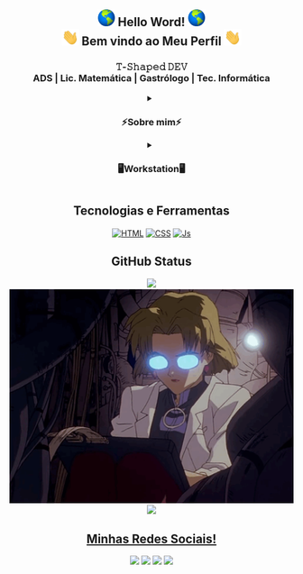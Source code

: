 <div align="center" class="titulo">
    <h2 align="center">
        <img src="https://github.com/Samuraiflamesf/samuraiflamesf/blob/main/_gif/globe.gif?raw=true" width="30px"> 
        Hello Word! 
        <img src="https://github.com/Samuraiflamesf/samuraiflamesf/blob/main/_gif/globe.gif?raw=true" width="30px">
        <br>
        <img src="https://github.com/Samuraiflamesf/samuraiflamesf/blob/main/_gif/Hi.gif?raw=true" width="30px"> 
        Bem vindo ao Meu Perfil 
        <img src="https://github.com/Samuraiflamesf/samuraiflamesf/blob/main/_gif/Hi.gif?raw=true" width="30px">
        <br>
    </h2>
</div>
<div align="center" class="descri">
    <h3 align="center">
        𝚃-𝚂𝚑𝚊𝚙𝚎𝚍 𝙳𝙴𝚅<br/>
        ADS | Lic. Matemática | Gastrólogo | Tec. Informática
    </h3>
    <div class="details">
        <details align="center">
            <summary align="center"><h3 align="center">⚡Sobre mim⚡
            </h3></summary>
            <p align="center">Reconheço-me como entusiasta em novas tecnologias do mercado, com aprendizado adquirido dia após dia.
            Sou constante e gosto de estar sempre em movimento, estagnar é de longe um objetivo profissional ou pessoal, amo aprender,
            amo entender, gosto de sentir evoluindo independente do ritmo. Sou focado, determinado, sei o que quero e onde quero chegar,
            toda a minha trajetória profissional embora em área diferente da programação me ajudou a forjar quem eu sou, entender que conh
            ecimento é vasto e tenho muito a aprender, onde a melhor maneira de avançar é dando o meu melhor.  
            Atualmente curso ADS na, em paralelo Licenciatura em Matematica no IFBA. Possuo nível superior em Gastronomia pela UNIFACS e 
            curso técnico em Informatica pela CEEP ISAIAS ALVES. Possuo experiência profissional na área de informática, busca recolocação 
            no mercado de trabalho, onde busco atuar na área de desenvolvimento de sistemas. Em constante atualização com cursos na área de 
            programação(Rocketseat e B7Web), acredito que meu trabalho trara benefícios aos negociosos da empresa.</p>
        </details>
        <details align="center">
            <summary align="center"><h3 align="center">🖥️Workstation🖥️
            </h3></summary>    
        <ul>
            <b>SO:</b> Dual Boot(Windows 10 & Ubuntu)</br>
            <b>Code Editor:</b> VSCode.</br>
            <b>CPU:</b> E5-2640v3</br>
            <b>RAM:</b> 32Gb DDR4</br>
            <b>GPU:</b> RX 560</br>
        </ul>       
        </details>
    </div>

</div>
<div align="center" class="lings">
    <h2 align="center">
    Tecnologias e Ferramentas
    </h2> 
    <a target="_blank" rel="noopener noreferrer" href="https://camo.githubusercontent.com/d63d473e728e20a286d22bb2226a7bf45a2b9ac6c72c59c0e61e9730bfe4168c/68747470733a2f2f696d672e736869656c64732e696f2f62616467652f48544d4c352d4533344632363f7374796c653d666f722d7468652d6261646765266c6f676f3d68746d6c35266c6f676f436f6c6f723d7768697465"><img align="center" alt="HTML" src="https://camo.githubusercontent.com/d63d473e728e20a286d22bb2226a7bf45a2b9ac6c72c59c0e61e9730bfe4168c/68747470733a2f2f696d672e736869656c64732e696f2f62616467652f48544d4c352d4533344632363f7374796c653d666f722d7468652d6261646765266c6f676f3d68746d6c35266c6f676f436f6c6f723d7768697465" data-canonical-src="https://img.shields.io/badge/HTML5-E34F26?style=for-the-badge&amp;logo=html5&amp;logoColor=white" style="max-width: 100%;"></a>
    <a target="_blank" rel="noopener noreferrer" href="https://camo.githubusercontent.com/3a0f693cfa032ea4404e8e02d485599bd0d192282b921026e89d271aaa3d7565/68747470733a2f2f696d672e736869656c64732e696f2f62616467652f435353332d3135373242363f7374796c653d666f722d7468652d6261646765266c6f676f3d63737333266c6f676f436f6c6f723d7768697465"><img align="center" alt="CSS" src="https://camo.githubusercontent.com/3a0f693cfa032ea4404e8e02d485599bd0d192282b921026e89d271aaa3d7565/68747470733a2f2f696d672e736869656c64732e696f2f62616467652f435353332d3135373242363f7374796c653d666f722d7468652d6261646765266c6f676f3d63737333266c6f676f436f6c6f723d7768697465" data-canonical-src="https://img.shields.io/badge/CSS3-1572B6?style=for-the-badge&amp;logo=css3&amp;logoColor=white" style="max-width: 100%;"></a>
    <a target="_blank" rel="noopener noreferrer" href="https://camo.githubusercontent.com/9d07c04bdd98c662d5df9d4e1cc1de8446ffeaebca330feb161f1fb8e1188204/68747470733a2f2f696d672e736869656c64732e696f2f62616467652f4a6176615363726970742d4637444631453f7374796c653d666f722d7468652d6261646765266c6f676f3d6a617661736372697074266c6f676f436f6c6f723d626c61636b"><img align="center" alt="Js" src="https://camo.githubusercontent.com/9d07c04bdd98c662d5df9d4e1cc1de8446ffeaebca330feb161f1fb8e1188204/68747470733a2f2f696d672e736869656c64732e696f2f62616467652f4a6176615363726970742d4637444631453f7374796c653d666f722d7468652d6261646765266c6f676f3d6a617661736372697074266c6f676f436f6c6f723d626c61636b" data-canonical-src="https://img.shields.io/badge/JavaScript-F7DF1E?style=for-the-badge&amp;logo=javascript&amp;logoColor=black" style="max-width: 100%;"></a>
</div>
<div align="center" class="status">
    <h2 align="center">GitHub Status</h2>
    <a href="https://github.com/samuraiflamesf">
    <img height= 380px  src="https://github-readme-stats.vercel.app/api/top-langs/?username=samuraiflamesf&langs_count=8&theme=midnight-purple"/>
    <img height= 380px src="https://github.com/Samuraiflamesf/samuraiflamesf/blob/main/_gif/gif.gif?raw=true"/>
    <br>
    <img src="https://github-readme-stats.vercel.app/api?username=samuraiflamesf&show_icons=true&theme=midnight-purple&include_all_commits=true&count_private=true"/>

</div>
<div align="center" class="midias">
    <h2 align="center">Minhas Redes Sociais!</h2>
    <div align="center"> 
        <a href="https://www.youtube.com/channel/UCqcrZPdAU0NOdqJu4OAyt9A" target="_blank"><img src="https://img.shields.io/badge/YouTube-FF0000?style=for-the-badge&logo=youtube&logoColor=white" target="_blank"></a>
        <a href = "mailto:samuraiflamesf@gmail.com"><img src="https://img.shields.io/badge/-Gmail-%23333?style=for-the-badge&logo=gmail&logoColor=white" target="_blank"></a>
        <a href="https://www.linkedin.com/in/bernardo-nogueira-da-silva-0755431a6/" target="_blank"><img src="https://img.shields.io/badge/-LinkedIn-%230077B5?style=for-the-badge&logo=linkedin&logoColor=white" target="_blank"></a> 
        <a href="https://steamcommunity.com/id/SamuraiFlameSF" target="_blank"><img src="hhttps://img.shields.io/badge/Steam-000000?style=for-the-badge&logo=steam&logoColor=white" target="_blank"></a> 
    </div>
</div>
